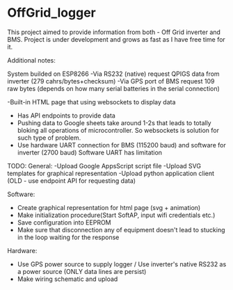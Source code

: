 # OffGrid_logger
This project aimed to provide information from both - Off Grid inverter and BMS.
Project is under development and grows as fast as I have free time for it.

Additional notes:

System builded on ESP8266
-Via RS232 (native) request QPIGS data from inverter (279 cahrs/bytes+checksum)
-Via GPS port of BMS request 109 raw bytes (depends on how many serial batteries in the serial connection)

-Built-in HTML page that using websockets to display data
- Has API endpoints to provide data
- Pushing data to Google sheets take around 1-2s that leads to totally bloking all operations of microcontroller.
So websockets is solution for such type of problem.
- Use hardware UART connection for BMS (115200 baud) and software for inverter (2700 baud)
Software UART has limitation

TODO:
General:
-Upload Google AppsScript script file
-Upload SVG templates for graphical representation
-Upload python application client (OLD - use endpoint API for requesting data)
 
Software:
- Create graphical representation for html page (svg + animation)
- Make initialization procedure(Start SoftAP, input wifi credentials etc.)
- Save configuration into EEPROM
- Make sure that disconnection any of equipment doesn't lead to stucking in the loop waiting for the response
  

Hardware:
- Use GPS power source to supply logger / Use inverter's native RS232 as a power source (ONLY data lines are persist)
- Make wiring schematic and upload

  
